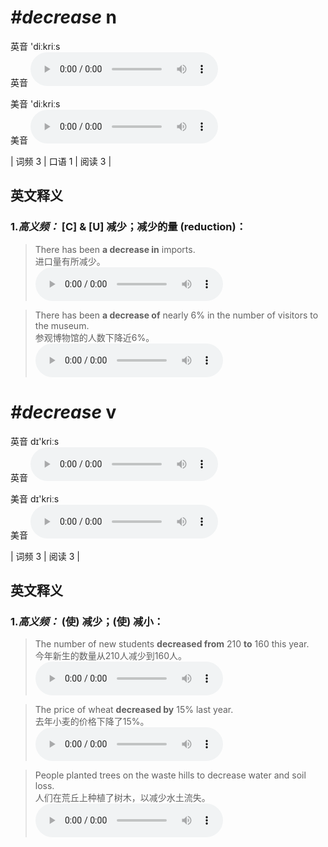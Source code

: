 # ***\#decrease*** n
英音 'diːkriːs  
英音
<audio src="./media/decrease-n-B.aac" controls="controls"></audio>

美音 'diːkriːs  
美音
<audio src="./media/decrease-n.aac" controls="controls"></audio>



| 词频 3 | 口语 1 | 阅读 3 |  

英文释义
---
### 1.*高义频：* **[C] & [U] 减少；减少的量 (reduction)：**  

 > There has been **a decrease in** imports.  
 > 进口量有所减少。    
<audio src="./media/decrease-3-3 There has been a decrease in imports.aac" controls="controls"></audio>

 > There has been **a decrease of** nearly 6% in the number of visitors to the museum.   
 > 参观博物馆的人数下降近6%。    
<audio src="./media/decrease-4.aac" controls="controls"></audio>


# ***\#decrease*** v
英音 dɪ'kriːs  
英音
<audio src="./media/decrease-v-B.aac" controls="controls"></audio>

美音 dɪ'kriːs  
美音
<audio src="./media/decrease.aac" controls="controls"></audio>



| 词频 3 | 阅读 3 |  

英文释义
---
### 1.*高义频：* **(使) 减少；(使) 减小：**  

 > The number of new students **decreased from** 210 **to** 160 this year.   
 > 今年新生的数量从210人减少到160人。    
<audio src="./media/decrease-1.aac" controls="controls"></audio>

 > The price of wheat **decreased by** 15% last year.   
 > 去年小麦的价格下降了15%。    
<audio src="./media/decrease-2.aac" controls="controls"></audio>

 > People planted trees on the waste hills to decrease water and soil loss.   
 > 人们在荒丘上种植了树木，以减少水土流失。    
<audio src="./media/decrease-3.aac" controls="controls"></audio>


